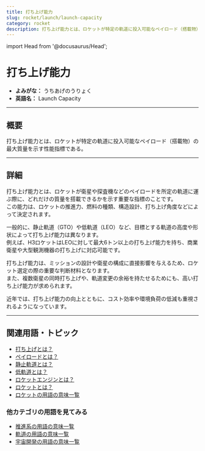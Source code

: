 ```yaml
---
title: 打ち上げ能力
slug: rocket/launch/launch-capacity
category: rocket
description: 打ち上げ能力とは、ロケットが特定の軌道に投入可能なペイロード（搭載物）の最大質量を示す性能指標である。
---
```


import Head from '@docusaurus/Head';

<Head>
  <script type="application/ld+json">
    {`{
      "@context": "https://schema.org",
      "@type": "DefinedTerm",
      "name": "打ち上げ能力",
      "inDefinedTermSet": "https://www.space-portal.org",
      "termCode": "rocket/launch/launch-capacity",
      "description": "打ち上げ能力とは、ロケットが特定の軌道に投入可能なペイロード（搭載物）の最大質量を示す性能指標である。",
      "url": "https://www.space-portal.org/docs/rocket/launch/launch-capacity"
    }`}
  </script>
</Head>

# 打ち上げ能力

- **よみがな：** うちあげのうりょく  
- **英語名：** Launch Capacity 

---

## 概要

打ち上げ能力とは、ロケットが特定の軌道に投入可能なペイロード（搭載物）の最大質量を示す性能指標である。

---

## 詳細

打ち上げ能力とは、ロケットが衛星や探査機などのペイロードを所定の軌道に運ぶ際に、どれだけの質量を搭載できるかを示す重要な指標のことです。  
この能力は、ロケットの推進力、燃料の種類、構造設計、打ち上げ角度などによって決定されます。  

一般的に、静止軌道（GTO）や低軌道（LEO）など、目標とする軌道の高度や形状によって打ち上げ能力は異なります。  
例えば、H3ロケットはLEOに対して最大6トン以上の打ち上げ能力を持ち、商業衛星や大型観測機器の打ち上げに対応可能です。  

打ち上げ能力は、ミッションの設計や衛星の構成に直接影響を与えるため、ロケット選定の際の重要な判断材料となります。  
また、複数衛星の同時打ち上げや、軌道変更の余裕を持たせるためにも、高い打ち上げ能力が求められます。  

近年では、打ち上げ能力の向上とともに、コスト効率や環境負荷の低減も重視されるようになっています。

---

## 関連用語・トピック

- [打ち上げとは？](rocket/launch/launch)
- [ペイロードとは？](rocket/system/payload)  
- [静止軌道とは？](orbit/type/geostationary-orbit)  
- [低軌道とは？](orbit/type/low-earth-orbit)  
- [ロケットエンジンとは？](rocket/propulsion/rocket-engine)  
- [ロケットとは？](rocket/rocket)
- [ロケットの用語の意味一覧](category/rocket)

### 他カテゴリの用語を見てみる
- [推進系の用語の意味一覧](category/propulsion)
- [軌道の用語の意味一覧](category/orbit)
- [宇宙開発の用語の意味一覧](category/glossary)

